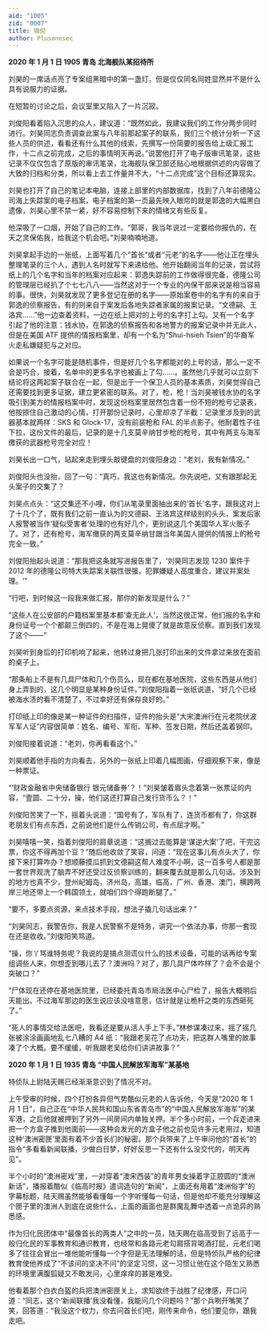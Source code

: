 ```yaml
---
aid: "1005"
zid: "0007"
title: 端倪
author: Plusonesec
---
```


**2020 年 1 月 1 日 1905 青岛 北海舰队某招待所**

刘昊的一席话点亮了专案组黑暗中的第一盏灯，但是仅仅同名同姓显然并不是什么具有说服力的证据。

在短暂的讨论之后，会议室里又陷入了一片沉寂。

刘俊阳看着陷入沉思的众人，建议道：“既然如此，我建议我们的工作分两步同时进行。刘昊同志负责调查此案与八年前那起案子的联系，我们三个统计分析一下这些人员的供述，看看还有什么其他的线索，先撰写一份简要的报告给上级汇报工作，十二点之前完成，之后的事情明天再说。”说罢他打开了电子版审讯笔录，这些记录不仅仅包含了原版的审讯笔录，北海舰队保卫部还贴心地根据供述的内容做了大致的归档和分类，所以看上去工作量并不大，“十二点完成”这个目标还算现实。

刘昊也打开了自己的笔记本电脑，连接上部里的内部数据库，找到了八年前德隆公司海上失踪案的电子档案，电子档案的第一页最先映入眼帘的就是郭逸的大幅黑白遗像，刘昊心里不禁一紧，好不容易控制下来的情绪又有些反复。

他深吸了一口烟，开始了自己的工作。“郭哥，我当年说过一定要给你报仇的，在天之灵保佑我，给我这个机会吧。”刘昊喃喃地道。

刘昊拿起手边的一张纸，上面写着几个“首长”或者“元老”的名字——他让正在埋头整理笔录的三个人，遇到人名时就写下来递给他。他开始翻阅当年的记录，尝试将纸上的几个名字和当年的档案对应起来：郭逸失踪前的工作做得很完备，德隆公司的管理层已经扒了个七七八八——当然这对于一个专业的内保干部来说是相当容易的事。很快，刘昊就发现了更多登记在册的名字——原始案卷中的名字有的来自于郭逸的侦察报告，有的则来自于案发后各地失踪者家属的报案记录。“文德嗣、王洛宾......”他一边查着资料，一边在纸上把对的上号的名字打上勾。又有一个名字引起了他的注意：钱水协，在郭逸的侦察报告和各地警方的报案记录中并无此人，但是在美国 ATF 提供的情报档案里，却有一个名为“Shui-hsieh Tsien”的华裔军火走私嫌疑犯与之对应。

如果说一个名字可能是随机事件，但是好几个名字都能对的上号的话，那么一定不会是巧合，接着，名单中的更多名字也被画上了勾……。虽然他几乎就可以立刻下结论将这两起案子联合在一起，但是出于一个保卫人员的基本素质，刘昊觉得自己还需要找到更多证据，建立更紧密的联系。对了，枪，枪！当刘昊被钱水协的名字吸引到美方的情报档案中时，发现这份档案里居然包含着一份不短的枪号记录表，他按捺住自己激动的心情，打开那份记录时，心里却凉了半截：记录里涉及到的武器基本就两样：SKS 和 Glock-17，没有前装枪和 FAL 的半点影子。他耐着性子往下拉，这份文件的最后，记录的是十几支莫辛纳甘步枪的枪号，其中有两支与海军缴获的武器枪号完全对应！

刘昊长出一口气，站起来走到埋头敲键盘的刘俊阳身边：“老刘，我有新情况。”

刘俊阳头也没抬，回了一句：“真巧，我这也有新情况。你先说吧，又有跟那起无头案子的交集了？

刘昊点点头：“这交集还不小哩，你们从笔录里面抽出来的‘首长’名字，跟我这对上了十几个了，既有我们之前一直认为的文德嗣、王洛宾这样级别的头头，案发后家人报警被当作‘疑似受害者’处理的也有好几个，更别说这几个美国华人军火贩子了。对了，还有枪号，海军缴获的两支莫辛纳甘跟当年美国人提供的情报上的枪号完全一致。”

刘俊阳抬起头说道：“那我把这条就写进报告里了，‘刘昊同志发现 1230 案件于 2012 年的德隆公司特大失踪案关联性很强，犯罪嫌疑人高度重合，建议并案处理。‘”

“行吧，到时候这一段我来做汇报，那你的新发现是什么？”

“这些人在公安部的户籍档案里基本都‘查无此人‘，当然这很正常，他们报的名字和身份证号一个个都颠三倒四的，不是在海上晃傻了就是故意反侦察。直到我们发现了这个——”

刘昊听到身后的打印机响了起来，他转过身把几张打印出来的文件拿过来放在面前的桌子上。

“那条船上不是有几具尸体和几个伤员么，现在都在基地医院，这些东西是从他们身上弄到的，这几个明显是某种身份证件。”刘俊阳指着一张纸说道，“好几个已经被海水渍的看不清楚了，不过幸好还有保存良好的。”

打印纸上印的像是某一种证件的扫描件，证件的抬头是“大宋澳洲行在元老院伏波军军人证”内容很简单：姓名、编号、军衔、军种、签发日期，然后还盖着钢印。

刘俊阳接着说道：“老刘，你再看看这个。”

刘昊顺着他手指的方向看去，另外的一张纸上印着几幅图画，仔细观察下来，像是一种票证。

“‘财政金融省中央储备银行 银元储备券‘？！”刘昊皱着眉头念着第一张票证的内容，“壹圆、二十分，操，他们这还打算自己发行货币么？！”

刘俊阳苦笑了一下，摇着头说道：“国号有了，军队有了，连货币都有了，你这群老朋友们有点东西，之前说他们是什么传销公司，有点屈才啊。”

刘昊嘻嘻一笑，指着刘俊阳的肩章说道：“这搁过去能算是‘谋逆大案‘了吧，干完这票，你这不得再加个豆？”随后他收敛了笑容，问道：“现在这事儿有点头大了，你接下来打算咋办？想顺藤摸瓜抓到文德嗣这帮人难度不小啊，这一百多号人都是那一套世界观洗了脑弄不好还受过反侦察训练的，翻来覆去就是那么几句话。涉及到的地方也真不少，登州屺姆岛，济州岛，高雄，临高，广州、香港、澳门，横跨两岸三地还带上一个韩国领土，就咱们四个得跑断腿了。”

“要不，多要点资源，来点技术手段，想法子撬几句话出来？”

“刘昊同志，我警告你，我是人民警察不是特务，讲究一个依法办事，你那一套现在还是收收。”刘俊阳笑骂道。

“操，你丫骂谁特务呢？我说的是搞点测谎仪什么的技术设备，可能的话再给专案组调些人来，你想歪到哪儿去了？澳洲吗？对了，那几具尸体咋样了？会不会是个突破口？”

“尸体现在还停在基地医院里，已经委托青岛市局法医中心尸检了，报告大概明后天能出。不过海军那边的医生说应该没啥意思，估计就是让桅杆之类的东西砸死了。”

“死人的事情交给法医吧，我看还是要从活人手上下手。”林参谋凑过来，摇了摇几张被涂涂画画地乱七八糟的 A4 纸：“我跟老吴花了点功夫，把这群人嘴里的故事凑了个大概。要不缓缓，听我跟老吴给你们讲讲故事？”

**2020 年 1 月 1 日 1935 青岛 “中国人民解放军海军”某基地**

特侦队上尉陆天赐已经渐渐意识到了情况不对。

上午受审的时候，四个打扮各异但气势酷似元老的人告诉他，今天是“2020 年 1 月 1 日”，自己正在“中华人民共和国山东省青岛市”的“中国人民解放军海军”的某军港，之后他就被押到了另外一间房间内单独关押。半个多小时前，一个兵走进来把一个方盒子推到他面前——这种会发光的方盒子他之前也见许多元老用过，知道这种‘澳洲密匣’里面有着不少首长们的秘密。那个兵带来了上午审问他的“首长”的指令“多看看新闻联播，少做白日梦，好好反思一下还有什么没交代的，明天再见”。

半个小时的“澳洲密戏”里，一对穿着“澳宋西装”的青年男女操着字正腔圆的“澳洲新话”，播报着酷似《临高时报》遣词造句的“新闻”，上面还有用着“澳洲俗字”的字幕标题，陆天赐虽然能够看懂每一个字听懂每一句话，但是他却不能充分理解这个匣子里的澳洲人到底在说些什么，上面的画面也是群魔乱舞中透着一点诡异的熟悉感。

作为归化民团体中“最像首长的两类人”之中的一员，陆天赐在临高受到了远高于一般归化民的军事教育和通识教育，也经常和各路元老勾肩搭背喝酒打屁，元老们喝多了往往会冒出一堆他能听懂每一个字但是无法理解的话，但是特侦队严格的纪律教育使他养成了“不该问的坚决不问”的坚定习惯，这一习惯让他在这个陌生又熟悉的环境里满腹狐疑又不敢发问，心里痒痒的甚是难受。

他看着那个白衣白盔的兵把澳洲密匣关上，求知欲终于战胜了纪律感，开口问道：“同志，这个‘新闻联播’我没看懂，我能问几个问题吗？”那个兵咧开嘴笑了笑，回答道：“我没这个权力，你去问首长们吧，刚传来命令，他们要见你，跟我走吧。
